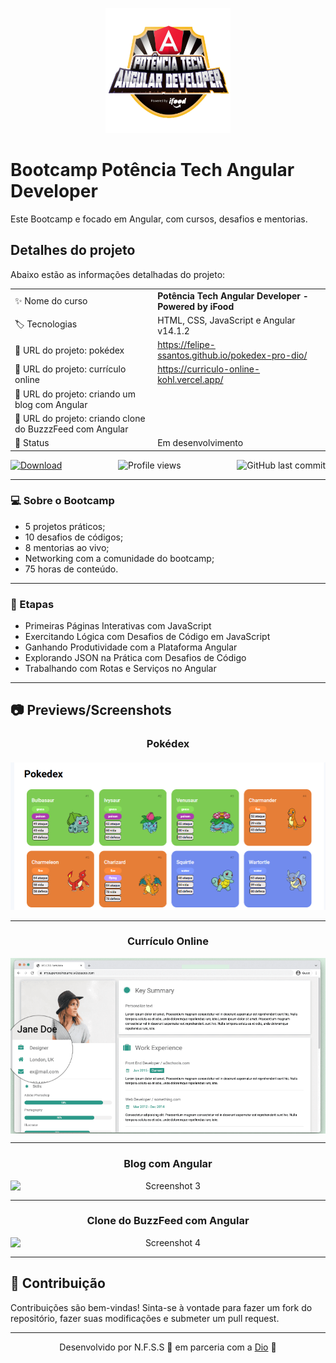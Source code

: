 <p align="center">
  <img width="200" height="200" alt="Logo Bootcamp Angular" src="./img/bootcamp-angular.png">
</p>

# Bootcamp Potência Tech Angular Developer

Este Bootcamp e focado em Angular, com cursos, desafios e mentorias.

## Detalhes do projeto

Abaixo estão as informações detalhadas do projeto:

|                 |                                                         |
| --------------- | ------------------------------------------------------- |
| :sparkles: Nome do curso | <b>Potência Tech Angular Developer - Powered by iFood</b>                        |
| :label: Tecnologias | HTML, CSS, JavaScript e Angular v14.1.2                                  |
| :rocket: URL do projeto: pokédex | https://felipe-ssantos.github.io/pokedex-pro-dio/                |
| :rocket: URL do projeto: currículo online | https://curriculo-online-kohl.vercel.app/         |
| :rocket: URL do projeto: criando um blog com Angular |           |
| :rocket: URL do projeto: criando clone do BuzzzFeed com Angular|           |
| 📌 Status        | Em desenvolvimento                                               |

<!-- Botões -->
<div style="display: flex; justify-content: space-between;">
  <a href="https://github.com/felipe-ssantos/bootcamp-angular-dio-by-ifood/archive/refs/heads/main.zip">
    <img src="https://img.shields.io/github/downloads/felipe-ssantos/bootcamp-angular-dio-by-ifood/total.svg" alt="Download">
  </a>
  <img src="https://gpvc.arturio.dev/felipe-ssantos" alt="Profile views">
  <img src="https://img.shields.io/github/last-commit/felipe-ssantos/bootcamp-angular-dio-by-ifood" alt="GitHub last commit">
</div>


---

### 💻 Sobre o Bootcamp

- 5 projetos práticos;
- 10 desafios de códigos;
- 8 mentorias ao vivo;
- Networking com a comunidade do bootcamp;
- 75 horas de conteúdo.

---

### 📝 Etapas

- Primeiras Páginas Interativas com JavaScript
- Exercitando Lógica com Desafios de Código em JavaScript
- Ganhando Produtividade com a Plataforma Angular
- Explorando JSON na Prática com Desafios de Código
- Trabalhando com Rotas e Serviços no Angular

---

## 📷 Previews/Screenshots 

<div align="center">
<h3>Pokédex</3>
<br><br>
<img src="./img/pokedex.png" alt="Screenshot 1" style="display: block; margin: 0 auto;">
</div>

---

<div align="center">
<h3>Currículo Online</h3>
  <img src="./img/cv.png" alt="Screenshot 2" style="display: block; margin: 0 auto;">
</div>

---

<div align="center">
  <h3>Blog com Angular</h3>
  <img src="#" alt="Screenshot 3" style="display: block; margin: 0 auto;">
</div>

---

<div align="center">
  <h3>Clone do BuzzFeed com Angular</h3>
  <img src="#" alt="Screenshot 4" style="display: block; margin: 0 auto;">
</div>

---

## 🤝 Contribuição

Contribuições são bem-vindas! Sinta-se à vontade para fazer um fork do repositório, fazer suas modificações e submeter um pull request.

---

<p align="center">Desenvolvido por N.F.S.S 💜 em parceria com a <a href="dio.me">Dio</a> 👋</p>
